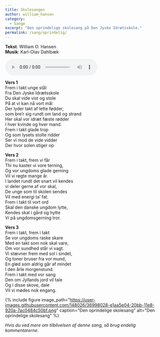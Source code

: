 ```yaml
---
title: Skolesangen
author: william_hansen
category:
  - Sange
excerpt: "Den oprindelige skolesang på Den Jyske Idrætsskole."
permalink: /sang/oprindelig/
---
```


**Tekst**: William O. Hansen  
**Musik**: Karl-Olav Dahlbæk

<audio controls>
  <source src="https://drive.google.com/uc?id=1znde7MUVwnW_LexK7E3WOEYu2HvDkAWi" type="audio/mpeg">
  Your browser does not support the audio element.
</audio>

**Vers 1**  
Frem i takt unge stål  
Fra Den Jyske Idrætsskole  
Du skal vide vist og stole  
På at vi kan nå vort mål  
Der lyder takt af lette fødder,  
som bre’r sig rundt om land og strand  
Her skal vor idræt fæste rødder  
I hver kvinde og hver mand.  
Frem i takt glade trop  
Og som lysets stolte ridder  
Ser vi mod de vide vidder  
Der hvor solen stiger op  

**Vers 2**  
Frem i takt, frem vi får  
Thi nu kaster vi vore terning,  
Og vor ungdoms glade gerning  
Vil vi røgte mange år.  
I landet rundt det snart vil kendes  
vi deler gerne af vor skal,  
De unge som til skolen sendes  
Vil med energi ta’ fat.  
Frem i takt til vort ord  
Skal den danske ungdom lytte,  
Kendes skal i gård og hytte  
Vi på ungdomsgerning tror.  

**Vers 3**  
Frem i takt, frem i takt  
Se vor ungdoms raske skare  
Med en takt som nok skal vare,  
Om vor sundhed står vi vagt.  
Vi stævner frem med sol i sindet,  
Og toner bruser fra vor mund,  
En glød som aldrig går af mindet  
I den årle morgenstund.  
Frem i takt med vor sang  
Den om Jyllands jord vil tale  
Og i disse skove, dale  
Vil vi mødes nok engang.  

{% include figure image_path="https://user-images.githubusercontent.com/148026/36998028-e1aa5e04-20bb-11e8-920a-7ac0484c50bf.png" caption="Den oprindelige skolesang" alt="Den oprindelige skolesang" %}

_Hvis du ved mere om tilblivelsen af denne sang, så brug endelig kommentarerne._
